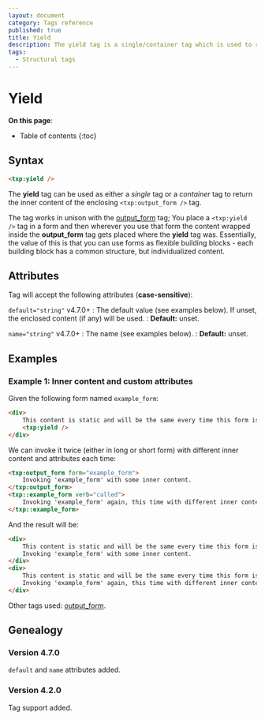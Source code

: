 ```yaml
---
layout: document
category: Tags reference
published: true
title: Yield
description: The yield tag is a single/container tag which is used to return the inner content of the enclosing output_form tag.
tags:
  - Structural tags
---
```


# Yield

**On this page**:

* Table of contents
{:toc}

## Syntax

~~~ html
<txp:yield />
~~~

The **yield** tag can be used as either a *single* tag or a *container* tag to return the inner content of the enclosing `<txp:output_form />` tag.

The tag works in unison with the [output_form](/tags/output_form) tag; You place a `<txp:yield />` tag in a form and then wherever you use that form the content wrapped inside the **output_form** tag gets placed where the **yield** tag was. Essentially, the value of this is that you can use forms as flexible building blocks - each building block has a common structure, but individualized content.

## Attributes

Tag will accept the following attributes (**case-sensitive**):

`default="string"` <span class="footnote warning">v4.7.0+</span>
: The default value (see examples below). If unset, the enclosed content (if any) will be used.
: **Default:** unset.

`name="string"` <span class="footnote warning">v4.7.0+</span>
: The name (see examples below).
: **Default:** unset.

## Examples

### Example 1: Inner content and custom attributes

Given the following form named `example_form`:

~~~ html
<div>
    This content is static and will be the same every time this form is <txp:yield name="verb" default="invoked" />.
    <txp:yield />
</div>
~~~

We can invoke it twice (either in long or short form) with different inner content and attributes each time:

~~~ html
<txp:output_form form="example_form">
    Invoking 'example_form' with some inner content.
</txp:output_form>
<txp::example_form verb="called">
    Invoking 'example_form' again, this time with different inner content.
</txp::example_form>
~~~

And the result will be:

~~~ html
<div>
    This content is static and will be the same every time this form is invoked.
    Invoking 'example_form' with some inner content.
</div>
<div>
    This content is static and will be the same every time this form is called.
    Invoking 'example_form' again, this time with different inner content.
</div>
~~~

Other tags used: [output_form](/tags/reference/output_form).

## Genealogy

### Version 4.7.0

`default` and `name` attributes added.

### Version 4.2.0

Tag support added.
